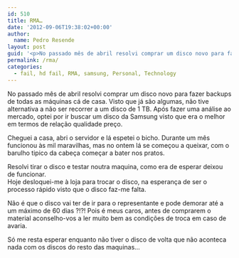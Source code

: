 ```yaml
---
id: 510
title: RMA…
date: '2012-09-06T19:38:02+00:00'
author: 
  name: Pedro Resende
layout: post
guid: '<p>No passado mês de abril resolvi comprar um disco novo para fazer backups de todas as máquinas cá de casa. Visto que já são algumas, não tive alternativa a não ser recorrer a um disco de 1 TB. Após fazer uma análise ao mercado, optei por ir buscar um di'
permalink: /rma/
categories:
  - fail, hd fail, RMA, samsung, Personal, Technology
---
```

No passado mês de abril resolvi comprar um disco novo para fazer backups de todas as máquinas cá de casa. Visto que já são algumas, não tive alternativa a não ser recorrer a um disco de 1 TB. Após fazer uma análise ao mercado, optei por ir buscar um disco da Samsung visto que era o melhor em termos de relação qualidade preço.

Cheguei a casa, abri o servidor e lá espetei o bicho. Durante um mês funcionou às mil maravilhas, mas no ontem lá se começou a queixar, com o barulho tipico da cabeça começar a bater nos pratos.

Resolvi tirar o disco e testar noutra maquina, como era de esperar deixou de funcionar.  
Hoje desloquei-me à loja para trocar o disco, na esperança de ser o processo rápido visto que o disco faz-me falta.

Não é que o disco vai ter de ir para o representante e pode demorar até a um máximo de 60 dias ?!?! Pois é meus caros, antes de comprarem o material aconselho-vos a ler muito bem as condições de troca em caso de avaria.

Só me resta esperar enquanto não tiver o disco de volta que não aconteca nada com os discos do resto das maquinas…